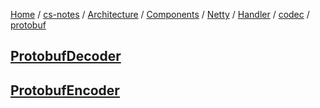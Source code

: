 [Home](https://mengxianbin.github.io) /
[cs-notes](https://mengxianbin.github.io/cs-notes/site) /
[Architecture](https://mengxianbin.github.io/cs-notes/site/Architecture) /
[Components](https://mengxianbin.github.io/cs-notes/site/Architecture/Components) /
[Netty](https://mengxianbin.github.io/cs-notes/site/Architecture/Components/Netty) /
[Handler](https://mengxianbin.github.io/cs-notes/site/Architecture/Components/Netty/Handler) /
[codec](https://mengxianbin.github.io/cs-notes/site/Architecture/Components/Netty/Handler/codec) /
[protobuf](https://mengxianbin.github.io/cs-notes/site/Architecture/Components/Netty/Handler/codec/protobuf)

## [ProtobufDecoder](https://mengxianbin.github.io/cs-notes/site/Architecture/Components/Netty/Handler/codec/protobuf/ProtobufDecoder)

## [ProtobufEncoder](https://mengxianbin.github.io/cs-notes/site/Architecture/Components/Netty/Handler/codec/protobuf/ProtobufEncoder)
